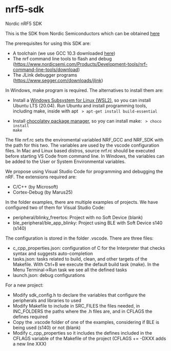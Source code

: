 # nrf5-sdk
Nordic nRF5 SDK 

This is the SDK from Nordic Semiconductors which can be obtained [here](https://www.nordicsemi.com/Products/Development-software/nrf5-sdk)

The prerequisites for using this SDK are:
- A toolchain (we use GCC 10.3 downloaded [here](https://developer.arm.com/tools-and-software/open-source-software/developer-tools/gnu-toolchain/gnu-rm/downloads))
- The nrf command line tools to flash and debug (https://www.nordicsemi.com/Products/Development-tools/nrf-command-line-tools/download)
- The JLink debugger programs (https://www.segger.com/downloads/jlink)

In Windows, make program is required. The alternatives to install them are:
- Install a [Windows Subsystem for Linux (WSL2)](https://docs.microsoft.com/en-us/windows/wsl/install-win10), so you can install Ubuntu LTS (20.04). Run Ubuntu and install programming tools, including make, inside with apt
      <code>
      > apt-get install build-essential
      </code>

- Install [chocolatey package manager](https://chocolatey.org/install), so yoy can install make:
      <code>
      > choco install make
      </code>

The file nrf.rc sets the enviromental variabled NRF_GCC and NRF_SDK with the path for this two. The variables are used by the vscode configuration files.
In Mac and Linux based distros, source nrf.rc should be executed before starting VS Code from command line. In Windows, the variables can be added to the User or System Environmental variables.

We propose using Visual Studio Code for programming and debugging the nRF. The extensions required are:
- C/C++ (by Microsoft)
- Cortex-Debug (by Marus25)

In the folder examples, there are multiple examples of projects. We have configured two of them for Visual Studio Code:
- peripheral/blinky_freertos: Project with no Soft Device (blank)
- ble_peripheral/ble_app_blinky: Project using BLE with Soft Device s140 (s140)

The configuration is stored in the folder .vscode. There are three files:
- c_cpp_properties.json: configuration of C for the Interpreter that checks syntax and suggests auto-completion
- tasks.json: tasks related to build, clean, and other targets of the Makefile. With Ctrl+B we execute the default build task (make). In the Menu Terminal->Run task we see all the defined tasks
- launch.json: debug configurations

For a new project:
- Modify sdk_config.h to declare the variables that configure the peripherals and libraries to used
- Modify Makefile to include in SRC_FILES the files needed, in INC_FOLDERS the paths where the .h files are, and in CFLAGS the defines required
- Copy the .vscode folder of one of the examples, considering if BLE is being used (s140) or not (blank)
- Modify c_cpp_properties so it includes the defines included in the CFLAGS variable of the Makefile of the project (CFLAGS += -DXXX adds a new line XXX)
